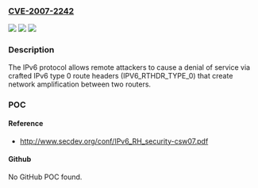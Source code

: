 ### [CVE-2007-2242](https://cve.mitre.org/cgi-bin/cvename.cgi?name=CVE-2007-2242)
![](https://img.shields.io/static/v1?label=Product&message=n%2Fa&color=blue)
![](https://img.shields.io/static/v1?label=Version&message=n%2Fa&color=blue)
![](https://img.shields.io/static/v1?label=Vulnerability&message=n%2Fa&color=brighgreen)

### Description

The IPv6 protocol allows remote attackers to cause a denial of service via crafted IPv6 type 0 route headers (IPV6_RTHDR_TYPE_0) that create network amplification between two routers.

### POC

#### Reference
- http://www.secdev.org/conf/IPv6_RH_security-csw07.pdf

#### Github
No GitHub POC found.

